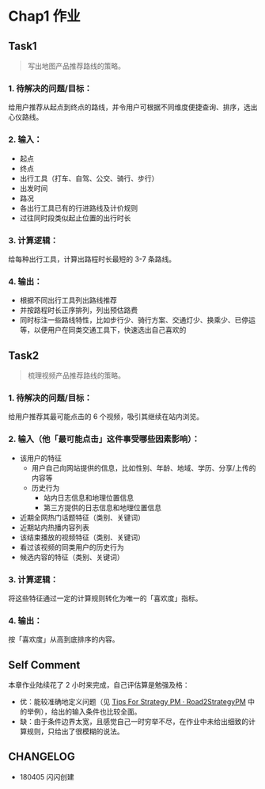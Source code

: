 

# Chap1 作业

## Task1

> 写出地图产品推荐路线的策略。

### 1. 待解决的问题/目标：

给用户推荐从起点到终点的路线，并令用户可根据不同维度便捷查询、排序，选出心仪路线。

### 2. 输入：

- 起点
- 终点
- 出行工具（打车、自驾、公交、骑行、步行）
- 出发时间
- 路况
- 各出行工具已有的行进路线及计价规则
- 过往同时段类似起止位置的出行时长

### 3. 计算逻辑：

给每种出行工具，计算出路程时长最短的 3-7 条路线。

### 4. 输出：

- 根据不同出行工具列出路线推荐
- 并按路程时长正序排列，列出预估路费
- 同时标注一些路线特性，比如步行少、骑行方案、交通灯少、换乘少、已停运等，以便用户在同类交通工具下，快速选出自己喜欢的

## Task2

> 梳理视频产品推荐路线的策略。


### 1. 待解决的问题/目标：

给用户推荐其最可能点击的 6 个视频，吸引其继续在站内浏览。

### 2. 输入（他「最可能点击」这件事受哪些因素影响）：
 
- 该用户的特征
	- 用户自己向网站提供的信息，比如性别、年龄、地域、学历、分享/上传的内容等
	- 历史行为
		- 站内日志信息和地理位置信息
		- 第三方提供的日志信息和地理位置信息
- 近期全网热门话题特征（类别、关键词）
- 近期站内热播内容列表
- 该结束播放的视频特征（类别、关键词）
- 看过该视频的同类用户的历史行为
- 候选内容的特征（类别、关键词）

### 3. 计算逻辑：

将这些特征通过一定的计算规则转化为唯一的「喜欢度」指标。

### 4. 输出：

按「喜欢度」从高到底排序的内容。


## Self Comment

本章作业陆续花了 2 小时来完成，自己评估算是勉强及格：

- 优：能较准确地定义问题（见 [Tips For Strategy PM · Road2StrategyPM](https://ishanshan.gitbooks.io/road2strategypm/content/CONTENT/Tips4StrategyPM.html) 中的举例），给出的输入条件也比较全面。
- 缺：由于条件边界太宽，且感觉自己一时穷举不尽，在作业中未给出细致的计算规则，只给出了很模糊的说法。

## CHANGELOG 

- 180405 闪闪创建

